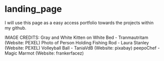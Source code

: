 # landing_page
I will use this page as a easy access portfolio towards the projects within my github.







IMAGE CREDITS:
Gray and White Kitten on White Bed   - Tranmautritam (Website: PEXEL)
Photo of Person Holding Fishing Rod  - Laura Stanley (Website: PEXEL)
Volleyball Ball                      - TaniaVdB      (Website: pixabay)
peepoChef                             - Magic Marmot  (Website: frankerfacez)
